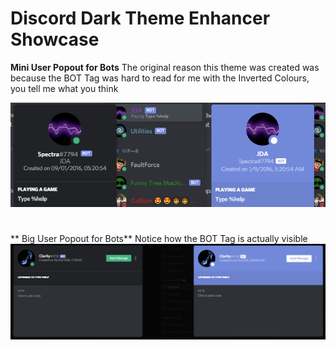 # Discord Dark Theme Enhancer Showcase
**Mini User Popout for Bots**
The original reason this theme was created was because the BOT Tag was hard to read for me with the Inverted Colours, you tell me what you think

![Mini User Popout for Bots](https://github.com/WapourVave/BetterDiscordClientMods/blob/gh-pages/ImageShowcases/DiscordDarkThemeEnhancerShowcase/2Yq5asJ%5B1%5D.png)
#
** Big User Popout for Bots**
Notice how the BOT Tag is actually visible
![Big User Popout for Bots](https://github.com/WapourVave/BetterDiscordClientMods/blob/gh-pages/ImageShowcases/DiscordDarkThemeEnhancerShowcase/2WV1SXo%5B1%5D.png)
